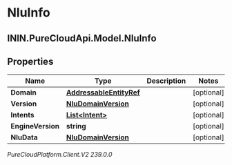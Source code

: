 # NluInfo

## ININ.PureCloudApi.Model.NluInfo

## Properties

|Name | Type | Description | Notes|
|------------ | ------------- | ------------- | -------------|
| **Domain** | [**AddressableEntityRef**](AddressableEntityRef) |  | [optional] |
| **Version** | [**NluDomainVersion**](NluDomainVersion) |  | [optional] |
| **Intents** | [**List&lt;Intent&gt;**](Intent) |  | [optional] |
| **EngineVersion** | **string** |  | [optional] |
| **NluData** | [**NluDomainVersion**](NluDomainVersion) |  | [optional] |



_PureCloudPlatform.Client.V2 239.0.0_
